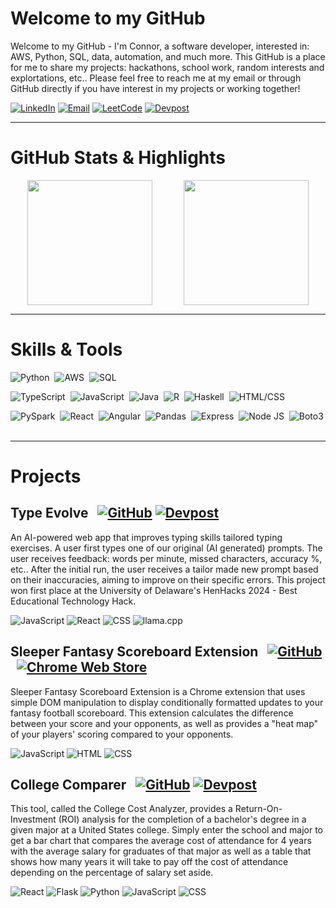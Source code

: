 # Welcome to my GitHub
Welcome to my GitHub - I'm Connor, a software developer, interested in: AWS, Python, SQL, data, automation, and much more. This GitHub is a place for me to share my projects: hackathons, school work, random interests and explortations, etc.. Please feel free to reach me at my email or through GitHub directly if you have interest in my projects or working together!

[![LinkedIn](https://img.shields.io/badge/LinkedIn-%230077B5.svg?style=for-the-badge&logo=linkedin&logoColor=white)](https://www.linkedin.com/in/connorsaunders/)
[![Email](https://img.shields.io/badge/Email-%23D14836.svg?style=for-the-badge&logo=gmail&logoColor=white)](mailto:connorsaunders18@gmail.com)
[![LeetCode](https://img.shields.io/badge/LeetCode-FFA116?style=for-the-badge&logo=leetcode&logoColor=black)](https://leetcode.com/TechBuzzwords/)
[![Devpost](https://img.shields.io/badge/Devpost-003E54?style=for-the-badge&logo=devpost&logoColor=white)](https://devpost.com/connorsaunders?ref_content=user-portfolio&ref_feature=portfolio&ref_medium=global-nav)

---
# GitHub Stats & Highlights

<div style="display: flex; align-items: center; gap: 50px; justify-content: center;">
  <img src="https://github-readme-stats.vercel.app/api?username=connorsaunders&show_icons=true&theme=tokyonight" style="height: 200px;">
  <img src="https://github-readme-stats.vercel.app/api/top-langs/?username=connorsaunders&layout=compact&theme=tokyonight" style="height: 200px;">
</div>


---
# Skills & Tools
![Python](https://img.shields.io/badge/Python-3776AB?style=for-the-badge&logo=python&logoColor=white)&nbsp; ![AWS](https://img.shields.io/badge/AWS-232F3E?style=for-the-badge&logo=amazon-aws&logoColor=white)&nbsp; ![SQL](https://img.shields.io/badge/SQL-005C84?style=for-the-badge&logo=postgresql&logoColor=white)

![TypeScript](https://img.shields.io/badge/TypeScript-007ACC?style=for-the-badge&logo=typescript&logoColor=white)&nbsp; 
![JavaScript](https://img.shields.io/badge/JavaScript-F7DF1E?style=for-the-badge&logo=javascript&logoColor=black)&nbsp; 
![Java](https://img.shields.io/badge/Java-007396?style=for-the-badge&logo=java&logoColor=white)&nbsp; 
![R](https://img.shields.io/badge/R-276DC3?style=for-the-badge&logo=r&logoColor=white)&nbsp; 
![Haskell](https://img.shields.io/badge/Haskell-5D4F85?style=for-the-badge&logo=haskell&logoColor=white)&nbsp; 
![HTML/CSS](https://img.shields.io/badge/HTML%2FCSS-E34F26?style=for-the-badge&logo=html5&logoColor=white)&nbsp;

![PySpark](https://img.shields.io/badge/PySpark-E25A1C?style=for-the-badge&logo=apachespark&logoColor=white)&nbsp; 
![React](https://img.shields.io/badge/React-61DAFB?style=for-the-badge&logo=react&logoColor=black)&nbsp; 
![Angular](https://img.shields.io/badge/Angular-DD0031?style=for-the-badge&logo=angular&logoColor=white)&nbsp; 
![Pandas](https://img.shields.io/badge/Pandas-150458?style=for-the-badge&logo=pandas&logoColor=white)&nbsp; 
![Express](https://img.shields.io/badge/Express-000000?style=for-the-badge&logo=express&logoColor=white)&nbsp; 
![Node JS](https://img.shields.io/badge/Node.js-339933?style=for-the-badge&logo=nodedotjs&logoColor=white)&nbsp; 
![Boto3](https://img.shields.io/badge/Boto3-232F3E?style=for-the-badge&logo=amazon-aws&logoColor=white)&nbsp; 

---
# Projects
## Type Evolve &nbsp; [![GitHub](https://img.shields.io/badge/GitHub-181717?style=for-the-badge&logo=github&logoColor=white)](https://github.com/MattBoraske/TypeEvolve)&nbsp;[![Devpost](https://img.shields.io/badge/Devpost-003E54?style=for-the-badge&logo=devpost&logoColor=white)](https://devpost.com/software/type-evolve)
An AI-powered web app that improves typing skills tailored typing exercises. A user first types one of our original (AI generated) prompts. The user receives feedback: words per minute, missed characters, accuracy %, etc.. After the initial run, the user receives a tailor made new prompt based on their inaccuracies, aiming to improve on their specific errors. This project won first place at the University of Delaware's HenHacks 2024 - Best Educational Technology Hack.  

![JavaScript](https://img.shields.io/badge/JavaScript-F7DF1E?style=for-the-badge&logo=javascript&logoColor=black) ![React](https://img.shields.io/badge/React-61DAFB?style=for-the-badge&logo=react&logoColor=black) ![CSS](https://img.shields.io/badge/CSS-1572B6?style=for-the-badge&logo=css3&logoColor=white) ![llama.cpp](https://img.shields.io/badge/llama.cpp-Informational?style=for-the-badge&logo=cpp&logoColor=white)

## Sleeper Fantasy Scoreboard Extension  &nbsp; [![GitHub](https://img.shields.io/badge/GitHub-181717?style=for-the-badge&logo=github&logoColor=white)](https://github.com/connorsaunders/Simple-Sleeper-Extension)  &nbsp; [![Chrome Web Store](https://img.shields.io/badge/Chrome%20Web%20Store-4285F4?style=for-the-badge&logo=googlechrome&logoColor=white)](https://chromewebstore.google.com/detail/sleepercom-matchup-extens/bhojnnjccahkfeaalncnjhdhneecdecp)
Sleeper Fantasy Scoreboard Extension is a Chrome extension that uses simple DOM manipulation to display conditionally formatted updates to your fantasy football scoreboard. This extension calculates the difference between your score and your opponents, as well as provides a "heat map" of your players' scoring compared to your opponents.

![JavaScript](https://img.shields.io/badge/JavaScript-F7DF1E?style=for-the-badge&logo=javascript&logoColor=black) ![HTML](https://img.shields.io/badge/HTML-E34F26?style=for-the-badge&logo=html5&logoColor=white) ![CSS](https://img.shields.io/badge/CSS-1572B6?style=for-the-badge&logo=css3&logoColor=white) 

## College Comparer &nbsp; [![GitHub](https://img.shields.io/badge/GitHub-181717?style=for-the-badge&logo=github&logoColor=white)]([https://github.com/connorsaunders/college-comparer](https://github.com/MattBoraske/HenHacks_2023_College_Cost_Analyzer)) [![Devpost](https://img.shields.io/badge/Devpost-003E54?style=for-the-badge&logo=devpost&logoColor=white)](https://devpost.com/software/college-cost-analyzer)  

This tool, called the College Cost Analyzer, provides a Return-On-Investment (ROI) analysis for the completion of a bachelor's degree in a given major at a United States college. Simply enter the school and major to get a bar chart that compares the average cost of attendance for 4 years with the average salary for graduates of that major as well as a table that shows how many years it will take to pay off the cost of attendance depending on the percentage of salary set aside.

![React](https://img.shields.io/badge/React-61DAFB?style=for-the-badge&logo=react&logoColor=black)&nbsp;![Flask](https://img.shields.io/badge/Flask-000000?style=for-the-badge&logo=flask&logoColor=white)&nbsp;![Python](https://img.shields.io/badge/Python-3776AB?style=for-the-badge&logo=python&logoColor=white)&nbsp;![JavaScript](https://img.shields.io/badge/JavaScript-F7DF1E?style=for-the-badge&logo=javascript&logoColor=black)&nbsp;![CSS](https://img.shields.io/badge/CSS-1572B6?style=for-the-badge&logo=css3&logoColor=white)
